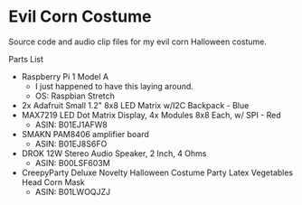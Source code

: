 # Evil Corn Costume

Source code and audio clip files for my evil corn Halloween costume.

Parts List

 * Raspberry Pi 1 Model A
    * I just happened to have this laying around.
    * OS: Raspbian Stretch
 * 2x Adafruit Small 1.2" 8x8 LED Matrix w/I2C Backpack - Blue
 * MAX7219 LED Dot Matrix Display, 4x Modules 8x8 Each, w/ SPI - Red
    * ASIN: B01EJ1AFW8
 * SMAKN PAM8406 amplifier board
    * ASIN: B01EJ8S6FO
 * DROK 12W Stereo Audio Speaker, 2 Inch, 4 Ohms
    * ASIN: B00LSF603M
 * CreepyParty Deluxe Novelty Halloween Costume Party Latex Vegetables Head Corn Mask
    * ASIN: B01LWOQJZJ

